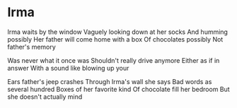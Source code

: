 # Irma

Irma waits by the window
Vaguely looking down at her socks
And humming possibly
Her father will come home with a box
Of chocolates possibly
Not father's memory

Was never what it once was
Shouldn't really drive anymore
Either as if in answer
With a sound like blowing up your

Ears father's jeep crashes
Through Irma's wall she says
Bad words as several hundred
Boxes of her favorite kind
Of chocolate fill her bedroom
But she doesn't actually mind
